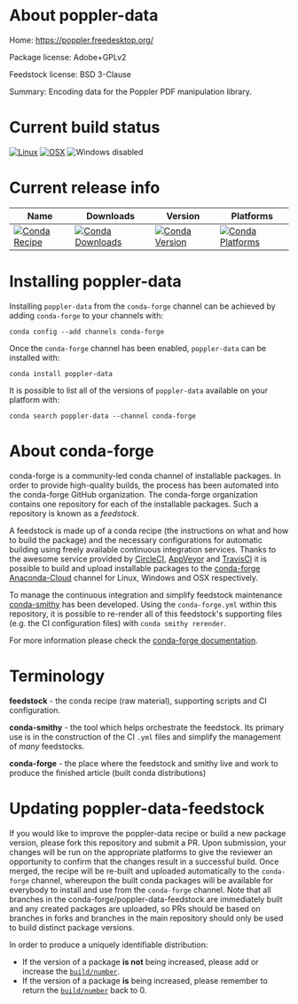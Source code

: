 About poppler-data
==================

Home: https://poppler.freedesktop.org/

Package license: Adobe+GPLv2

Feedstock license: BSD 3-Clause

Summary: Encoding data for the Poppler PDF manipulation library.



Current build status
====================

[![Linux](https://img.shields.io/circleci/project/github/conda-forge/poppler-data-feedstock/master.svg?label=Linux)](https://circleci.com/gh/conda-forge/poppler-data-feedstock)
[![OSX](https://img.shields.io/travis/conda-forge/poppler-data-feedstock/master.svg?label=macOS)](https://travis-ci.org/conda-forge/poppler-data-feedstock)
![Windows disabled](https://img.shields.io/badge/Windows-disabled-lightgrey.svg)

Current release info
====================

| Name | Downloads | Version | Platforms |
| --- | --- | --- | --- |
| [![Conda Recipe](https://img.shields.io/badge/recipe-poppler--data-green.svg)](https://anaconda.org/conda-forge/poppler-data) | [![Conda Downloads](https://img.shields.io/conda/dn/conda-forge/poppler-data.svg)](https://anaconda.org/conda-forge/poppler-data) | [![Conda Version](https://img.shields.io/conda/vn/conda-forge/poppler-data.svg)](https://anaconda.org/conda-forge/poppler-data) | [![Conda Platforms](https://img.shields.io/conda/pn/conda-forge/poppler-data.svg)](https://anaconda.org/conda-forge/poppler-data) |

Installing poppler-data
=======================

Installing `poppler-data` from the `conda-forge` channel can be achieved by adding `conda-forge` to your channels with:

```
conda config --add channels conda-forge
```

Once the `conda-forge` channel has been enabled, `poppler-data` can be installed with:

```
conda install poppler-data
```

It is possible to list all of the versions of `poppler-data` available on your platform with:

```
conda search poppler-data --channel conda-forge
```


About conda-forge
=================

conda-forge is a community-led conda channel of installable packages.
In order to provide high-quality builds, the process has been automated into the
conda-forge GitHub organization. The conda-forge organization contains one repository
for each of the installable packages. Such a repository is known as a *feedstock*.

A feedstock is made up of a conda recipe (the instructions on what and how to build
the package) and the necessary configurations for automatic building using freely
available continuous integration services. Thanks to the awesome service provided by
[CircleCI](https://circleci.com/), [AppVeyor](http://www.appveyor.com/)
and [TravisCI](https://travis-ci.org/) it is possible to build and upload installable
packages to the [conda-forge](https://anaconda.org/conda-forge)
[Anaconda-Cloud](http://docs.anaconda.org/) channel for Linux, Windows and OSX respectively.

To manage the continuous integration and simplify feedstock maintenance
[conda-smithy](http://github.com/conda-forge/conda-smithy) has been developed.
Using the ``conda-forge.yml`` within this repository, it is possible to re-render all of
this feedstock's supporting files (e.g. the CI configuration files) with ``conda smithy rerender``.

For more information please check the [conda-forge documentation](https://conda-forge.org/docs/).

Terminology
===========

**feedstock** - the conda recipe (raw material), supporting scripts and CI configuration.

**conda-smithy** - the tool which helps orchestrate the feedstock.
                   Its primary use is in the construction of the CI ``.yml`` files
                   and simplify the management of *many* feedstocks.

**conda-forge** - the place where the feedstock and smithy live and work to
                  produce the finished article (built conda distributions)


Updating poppler-data-feedstock
===============================

If you would like to improve the poppler-data recipe or build a new
package version, please fork this repository and submit a PR. Upon submission,
your changes will be run on the appropriate platforms to give the reviewer an
opportunity to confirm that the changes result in a successful build. Once
merged, the recipe will be re-built and uploaded automatically to the
`conda-forge` channel, whereupon the built conda packages will be available for
everybody to install and use from the `conda-forge` channel.
Note that all branches in the conda-forge/poppler-data-feedstock are
immediately built and any created packages are uploaded, so PRs should be based
on branches in forks and branches in the main repository should only be used to
build distinct package versions.

In order to produce a uniquely identifiable distribution:
 * If the version of a package **is not** being increased, please add or increase
   the [``build/number``](http://conda.pydata.org/docs/building/meta-yaml.html#build-number-and-string).
 * If the version of a package **is** being increased, please remember to return
   the [``build/number``](http://conda.pydata.org/docs/building/meta-yaml.html#build-number-and-string)
   back to 0.